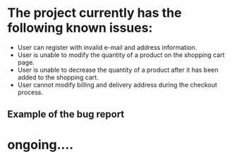 # The project currently has the following known issues:

* User can register with invalid e-mail and address information.
* User is unable to modify the quantity of a product on the shopping cart page.
* User is unable to decrease the quantity of a product after it has been added to the shopping cart.
* User cannot modify billing and delivery address during the checkout process.

## Example of the bug report

# ongoing....